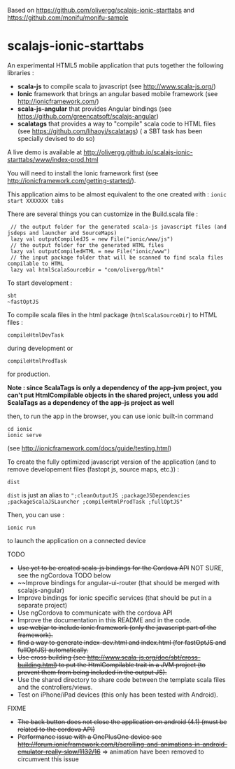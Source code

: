 Based on https://github.com/olivergg/scalajs-ionic-starttabs and https://github.com/monifu/monifu-sample


scalajs-ionic-starttabs
==================

An experimental HTML5 mobile application that puts together the following libraries :
- **scala-js** to compile scala to javascript (see http://www.scala-js.org/)
- **Ionic** framework that brings an angular based mobile framework (see http://ionicframework.com/)
- **scala-js-angular** that provides Angular bindings (see https://github.com/greencatsoft/scalajs-angular)
- **scalatags** that provides a way to "compile" scala code to HTML files (see https://github.com/lihaoyi/scalatags) ( a SBT task has been specially devised to do so)

A live demo is available at http://olivergg.github.io/scalajs-ionic-starttabs/www/index-prod.html

You will need to install the Ionic framework first (see http://ionicframework.com/getting-started/).

This application aims to be almost equivalent to the one created with : ```ionic start XXXXXXX tabs```

There are several things you can customize in the Build.scala file :
```
 // the output folder for the generated scala-js javascript files (and jsdeps and launcher and SourceMaps)
 lazy val outputCompiledJS = new File("ionic/www/js")
 // the output folder for the generated HTML files
 lazy val outputCompiledHTML = new File("ionic/www")
 // the input package folder that will be scanned to find scala files compilable to HTML
 lazy val htmlScalaSourceDir = "com/olivergg/html"
```

To start development :

```
sbt 
~fastOptJS
```

To compile scala files in the html package (`htmlScalaSourceDir`) to HTML files :
```
compileHtmlDevTask
```
during development or
```
compileHtmlProdTask
```
for production.

**Note : since ScalaTags is only a dependency of the app-jvm project, you can't put HtmlCompilable objects in the shared project, unless you add ScalaTags as a dependency of the app-js project as well**


then, to run the app in the browser, you can use ionic built-in command
```
cd ionic
ionic serve
```
(see http://ionicframework.com/docs/guide/testing.html)

To create the fully optimized javascript version of the application (and to remove developement files (fastopt js, source maps, etc.)) :

```
dist
```
`dist` is just an alias to 
`";cleanOutputJS ;packageJSDependencies ;packageScalaJSLauncher ;compileHtmlProdTask ;fullOptJS"`

Then, you can use :

```
ionic run
```
to launch the application on a connected device

TODO

- ~~Use yet to be created scala-js bindings for the Cordova API~~ NOT SURE, see the ngCordova TODO below
- ~~Improve bindings for angular-ui-router (that should be merged with scalajs-angular)
- Improve bindings for ionic specific services (that should be put in a separate project)
- Use ngCordova to communicate with the cordova API
- Improve the documentation in this README and in the code.
- ~~use webjar to include ionic framework (only the javascript part of the framework).~~
- ~~find a way to generate index-dev.html and index.html (for fastOptJS and fullOptJS) automatically.~~
- ~~Use cross building (see http://www.scala-js.org/doc/sbt/cross-building.html) to put the HtmlCompilable trait in a JVM project (to prevent them from being included in the output JS).~~
- Use the shared directory to share code between the template scala files and the controllers/views.
- Test on iPhone/iPad devices (this only has been tested with Android).


FIXME 
- ~~The back button does not close the application on android (4.1) (must be related to the cordova API)~~
- ~~Performance issue with a OnePlusOne device see http://forum.ionicframework.com/t/scrolling-and-animations-in-android-emulator-really-slow/1132/16~~ => animation have been removed to circumvent this issue
